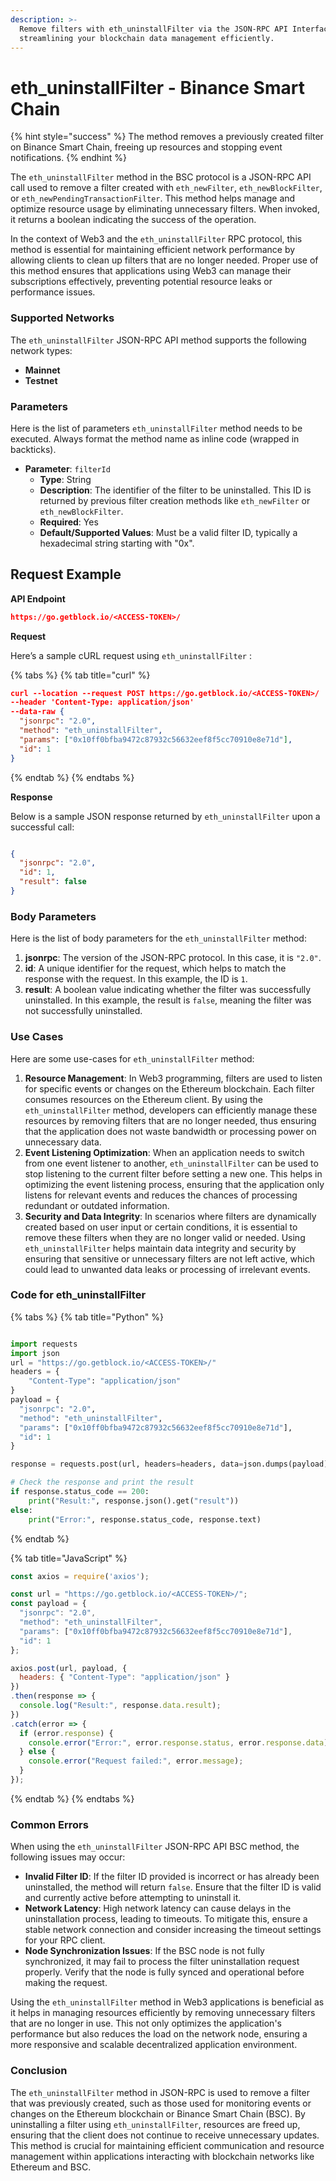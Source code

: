 ```yaml
---
description: >-
  Remove filters with eth_uninstallFilter via the JSON-RPC API Interface on BSC,
  streamlining your blockchain data management efficiently.
---
```


# eth\_uninstallFilter - Binance Smart Chain

{% hint style="success" %}
The method removes a previously created filter on Binance Smart Chain, freeing up resources and stopping event notifications.
{% endhint %}

The `eth_uninstallFilter` method in the BSC protocol is a JSON-RPC API call used to remove a filter created with `eth_newFilter`, `eth_newBlockFilter`, or `eth_newPendingTransactionFilter`. This method helps manage and optimize resource usage by eliminating unnecessary filters. When invoked, it returns a boolean indicating the success of the operation.

In the context of Web3 and the `eth_uninstallFilter` RPC protocol, this method is essential for maintaining efficient network performance by allowing clients to clean up filters that are no longer needed. Proper use of this method ensures that applications using Web3 can manage their subscriptions effectively, preventing potential resource leaks or performance issues.

### Supported Networks

The `eth_uninstallFilter` JSON-RPC API method supports the following network types:

* **Mainnet**
* **Testnet**

### Parameters

Here is the list of parameters `eth_uninstallFilter` method needs to be executed. Always format the method name as inline code (wrapped in backticks).

* **Parameter**: `filterId`
  * **Type**: String
  * **Description**: The identifier of the filter to be uninstalled. This ID is returned by previous filter creation methods like `eth_newFilter` or `eth_newBlockFilter`.
  * **Required**: Yes
  * **Default/Supported Values**: Must be a valid filter ID, typically a hexadecimal string starting with "0x".

## Request Example

**API Endpoint**

```json
https://go.getblock.io/<ACCESS-TOKEN>/
```

**Request**

Here’s a sample cURL request using `eth_uninstallFilter` :

{% tabs %}
{% tab title="curl" %}
```json
curl --location --request POST https://go.getblock.io/<ACCESS-TOKEN>/
--header 'Content-Type: application/json' 
--data-raw {
  "jsonrpc": "2.0",
  "method": "eth_uninstallFilter",
  "params": ["0x10ff0bfba9472c87932c56632eef8f5cc70910e8e71d"],
  "id": 1
}
```
{% endtab %}
{% endtabs %}

**Response**

Below is a sample JSON response returned by `eth_uninstallFilter` upon a successful call:

```json

{
  "jsonrpc": "2.0",
  "id": 1,
  "result": false
}

```

### Body Parameters

Here is the list of body parameters for the `eth_uninstallFilter` method:

1. **jsonrpc**: The version of the JSON-RPC protocol. In this case, it is `"2.0"`.
2. **id**: A unique identifier for the request, which helps to match the response with the request. In this example, the ID is `1`.
3. **result**: A boolean value indicating whether the filter was successfully uninstalled. In this example, the result is `false`, meaning the filter was not successfully uninstalled.

### Use Cases

Here are some use-cases for `eth_uninstallFilter` method:

1. **Resource Management**: In Web3 programming, filters are used to listen for specific events or changes on the Ethereum blockchain. Each filter consumes resources on the Ethereum client. By using the `eth_uninstallFilter` method, developers can efficiently manage these resources by removing filters that are no longer needed, thus ensuring that the application does not waste bandwidth or processing power on unnecessary data.
2. **Event Listening Optimization**: When an application needs to switch from one event listener to another, `eth_uninstallFilter` can be used to stop listening to the current filter before setting a new one. This helps in optimizing the event listening process, ensuring that the application only listens for relevant events and reduces the chances of processing redundant or outdated information.
3. **Security and Data Integrity**: In scenarios where filters are dynamically created based on user input or certain conditions, it is essential to remove these filters when they are no longer valid or needed. Using `eth_uninstallFilter` helps maintain data integrity and security by ensuring that sensitive or unnecessary filters are not left active, which could lead to unwanted data leaks or processing of irrelevant events.

### Code for eth\_uninstallFilter

{% tabs %}
{% tab title="Python" %}
```python

import requests
import json
url = "https://go.getblock.io/<ACCESS-TOKEN>/"
headers = {
    "Content-Type": "application/json"
}
payload = {
  "jsonrpc": "2.0",
  "method": "eth_uninstallFilter",
  "params": ["0x10ff0bfba9472c87932c56632eef8f5cc70910e8e71d"],
  "id": 1
}

response = requests.post(url, headers=headers, data=json.dumps(payload))

# Check the response and print the result
if response.status_code == 200:
    print("Result:", response.json().get("result"))
else:
    print("Error:", response.status_code, response.text)

```
{% endtab %}

{% tab title="JavaScript" %}
```javascript
const axios = require('axios');

const url = "https://go.getblock.io/<ACCESS-TOKEN>/";
const payload = {
  "jsonrpc": "2.0",
  "method": "eth_uninstallFilter",
  "params": ["0x10ff0bfba9472c87932c56632eef8f5cc70910e8e71d"],
  "id": 1
};

axios.post(url, payload, {
  headers: { "Content-Type": "application/json" }
})
.then(response => {
  console.log("Result:", response.data.result);
})
.catch(error => {
  if (error.response) {
    console.error("Error:", error.response.status, error.response.data);
  } else {
    console.error("Request failed:", error.message);
  }
});
```
{% endtab %}
{% endtabs %}

### Common Errors

When using the `eth_uninstallFilter` JSON-RPC API BSC method, the following issues may occur:

* **Invalid Filter ID**: If the filter ID provided is incorrect or has already been uninstalled, the method will return `false`. Ensure that the filter ID is valid and currently active before attempting to uninstall it.
* **Network Latency**: High network latency can cause delays in the uninstallation process, leading to timeouts. To mitigate this, ensure a stable network connection and consider increasing the timeout settings for your RPC client.
* **Node Synchronization Issues**: If the BSC node is not fully synchronized, it may fail to process the filter uninstallation request properly. Verify that the node is fully synced and operational before making the request.

Using the `eth_uninstallFilter` method in Web3 applications is beneficial as it helps in managing resources efficiently by removing unnecessary filters that are no longer in use. This not only optimizes the application's performance but also reduces the load on the network node, ensuring a more responsive and scalable decentralized application environment.

### Conclusion

The `eth_uninstallFilter` method in JSON-RPC is used to remove a filter that was previously created, such as those used for monitoring events or changes on the Ethereum blockchain or Binance Smart Chain (BSC). By uninstalling a filter using `eth_uninstallFilter`, resources are freed up, ensuring that the client does not continue to receive unnecessary updates. This method is crucial for maintaining efficient communication and resource management within applications interacting with blockchain networks like Ethereum and BSC.

